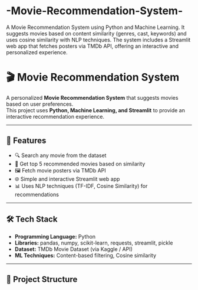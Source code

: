 # -Movie-Recommendation-System-
A Movie Recommendation System using Python and Machine Learning. It suggests movies based on content similarity (genres, cast, keywords) and uses cosine similarity with NLP techniques. The system includes a Streamlit web app that fetches posters via TMDb API, offering an interactive and personalized experience.

# 🎬 Movie Recommendation System

A personalized **Movie Recommendation System** that suggests movies based on user preferences.  
This project uses **Python, Machine Learning, and Streamlit** to provide an interactive recommendation experience.

---

## 🚀 Features
- 🔍 Search any movie from the dataset
- 🎯 Get top 5 recommended movies based on similarity
- 🖼️ Fetch movie posters via TMDb API
- 🌐 Simple and interactive Streamlit web app
- 📊 Uses NLP techniques (TF-IDF, Cosine Similarity) for recommendations

---

## 🛠️ Tech Stack
- **Programming Language:** Python
- **Libraries:** pandas, numpy, scikit-learn, requests, streamlit, pickle
- **Dataset:** TMDb Movie Dataset (via Kaggle / API)
- **ML Techniques:** Content-based filtering, Cosine similarity

---

## 📂 Project Structure
